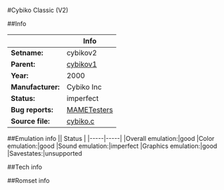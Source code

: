 #Cybiko Classic (V2)

##Info

||Info|
|-----|-----|
|**Setname:**|cybikov2
|**Parent:**|[cybikov1](cybikov1.md)
|**Year:**|2000
|**Manufacturer:**|Cybiko Inc
|**Status:**|imperfect
|**Bug reports:**|[MAMETesters](http://mametesters.org/view_all_set.php?type=1&temporary=y&search=cybiko.c)
|**Source file:**|[cybiko.c](https://github.com/mamedev/mame/blob/master/src/mess/drivers/cybiko.c)

##Emulation info
|| Status |
|-----|-----|
|Overall emulation:|good
|Color emulation:|good
|Sound emulation:|imperfect
|Graphics emulation:|good
|Savestates:|unsupported

##Tech info

##Romset info

<!--- START OF EDITED COMMENT DO NOT TOUCH TEXT ABOVE-->
